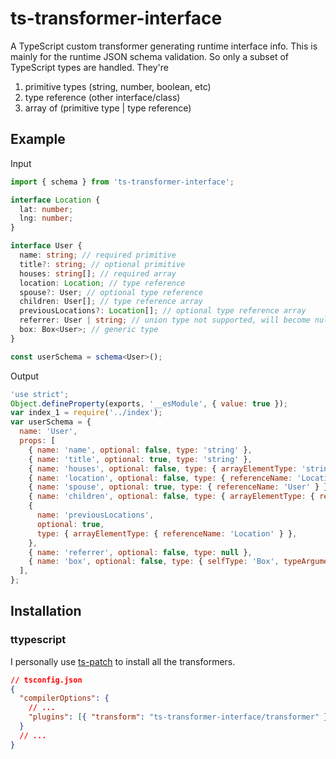 # ts-transformer-interface

A TypeScript custom transformer generating runtime interface info. This is mainly for the runtime JSON schema validation.
So only a subset of TypeScript types are handled. They're

1. primitive types (string, number, boolean, etc)
2. type reference (other interface/class)
3. array of (primitive type | type reference)

## Example

Input

```typescript
import { schema } from 'ts-transformer-interface';

interface Location {
  lat: number;
  lng: number;
}

interface User {
  name: string; // required primitive
  title?: string; // optional primitive
  houses: string[]; // required array
  location: Location; // type reference
  spouse?: User; // optional type reference
  children: User[]; // type reference array
  previousLocations?: Location[]; // optional type reference array
  referrer: User | string; // union type not supported, will become null
  box: Box<User>; // generic type
}

const userSchema = schema<User>();
```

Output

```javascript
'use strict';
Object.defineProperty(exports, '__esModule', { value: true });
var index_1 = require('../index');
var userSchema = {
  name: 'User',
  props: [
    { name: 'name', optional: false, type: 'string' },
    { name: 'title', optional: true, type: 'string' },
    { name: 'houses', optional: false, type: { arrayElementType: 'string' } },
    { name: 'location', optional: false, type: { referenceName: 'Location' } },
    { name: 'spouse', optional: true, type: { referenceName: 'User' } },
    { name: 'children', optional: false, type: { arrayElementType: { referenceName: 'User' } } },
    {
      name: 'previousLocations',
      optional: true,
      type: { arrayElementType: { referenceName: 'Location' } },
    },
    { name: 'referrer', optional: false, type: null },
    { name: 'box', optional: false, type: { selfType: 'Box', typeArgumentType: 'User' } },
  ],
};
```

## Installation

### ttypescript

I personally use [ts-patch](https://www.npmjs.com/package/ts-patch) to install all the transformers.

```json
// tsconfig.json
{
  "compilerOptions": {
    // ...
    "plugins": [{ "transform": "ts-transformer-interface/transformer" }]
  }
  // ...
}
```

